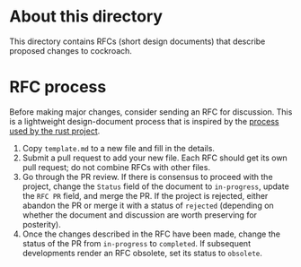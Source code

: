 # About this directory

This directory contains RFCs (short design documents) that describe
proposed changes to cockroach.

# RFC process

Before making major changes, consider sending an RFC for discussion.
This is a lightweight design-document process that is inspired by the
[process used by the rust project](https://github.com/rust-lang/rfcs).

1. Copy `template.md` to a new file and fill in the details.
2. Submit a pull request to add your new file. Each RFC should get its
   own pull request; do not combine RFCs with other files.
3. Go through the PR review. If there is consensus to proceed with the
   project, change the `Status` field of the document to
   `in-progress`, update the `RFC PR` field, and merge the PR. If the
   project is rejected, either abandon the PR or merge it with a
   status of `rejected` (depending on whether the document and
   discussion are worth preserving for posterity).
4. Once the changes described in the RFC have been made, change the
   status of the PR from `in-progress` to `completed`. If subsequent
   developments render an RFC obsolete, set its status to `obsolete`.
